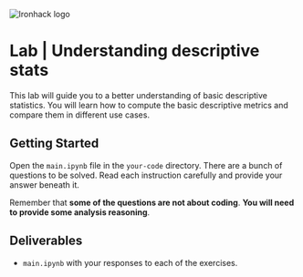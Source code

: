 ![Ironhack logo](https://i.imgur.com/1QgrNNw.png)

# Lab | Understanding descriptive stats
This lab will guide you to a better understanding of basic descriptive statistics. You will learn how to compute the basic descriptive metrics and compare them in different use cases. 

## Getting Started

Open the `main.ipynb` file in the `your-code` directory. There are a bunch of questions to be solved. Read each instruction carefully and provide your answer beneath it.

Remember that **some of the questions are not about coding**. **You will need to provide some analysis reasoning**.

## Deliverables

- `main.ipynb` with your responses to each of the exercises.

